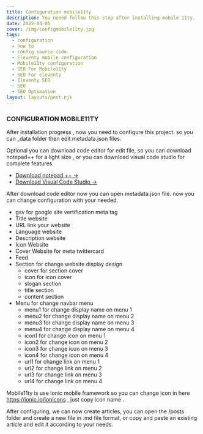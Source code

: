 ```yaml
---
title: Configuration mobile11ty
description: You neeed follow this step after installing mobile 11ty.
date: 2022-04-05
cover: /img/configmobile11ty.jpg
tags:
  - configuration
  - how to
  - config source code
  - Eleventy mobile configuration
  - Mobile11ty configuration
  - SEO For Mobile11ty
  - SEO For eleventy
  - Eleventy SEO
  - SEO
  - SEO Optimation
layout: layouts/post.njk
---
```


### CONFIGURATION MOBILE11TY

After installation progress , now you need to configure this project. so you can _data folder then edit metadata.json files. 

Optional you can download code editor for edit file, so you can download notepad++ for a light size , or you can download visual code studio for complete features.
+ [Download notepad ++ →](https://notepad-plus-plus.org/downloads/)
+ [Download Visual Code Studio →](https://code.visualstudio.com/download)


After download code editor now you can open metadata.json file. now you can change configuration with your needed.

+ gsv for google site vertification meta tag
+ Title website
+ URL link your website
+ Language website
+ Description website
+ Icon Website
+ Cover Website for meta twittercard
+ Feed
+ Section for change website display design
	+ cover for section cover
	+ icon for icon cover
	+ slogan section
	+ title section
	+ content section
+ Menu for change navbar menu
	+ menu1 for change display name on menu 1
	+ menu2 for change display name on menu 2
	+ menu3 for change display name on menu 3
	+ menu4 for change display name on menu 4
	+ icon1 for change icon on menu 1
	+ icon2 for change icon on menu 2
	+ icon3 for change icon on menu 3
	+ icon4 for change icon on menu 4
	+ url1 for change link on menu 1
	+ url2 for change link on menu 2
	+ url3 for change link on menu 3
	+ url4 for change link on menu 4

Mobile11ty is use ionic mobile framework so you can change icon in here https://ionic.io/ionicons , just copy icon name .

After configuring, we can now create articles, you can open the /posts folder and create a new file in .md file format, or copy and paste an existing article and edit it according to your needs.

